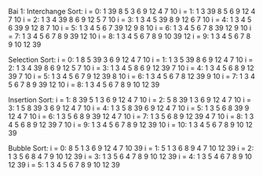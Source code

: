Bai 1:
Interchange Sort:
i = 0: 1 39 8 5 3 6 9 12 4 7 10
i = 1: 1 3 39 8 5 6 9 12 4 7 10
i = 2: 1 3 4 39 8 6 9 12 5 7 10
i = 3: 1 3 4 5 39 8 9 12 6 7 10
i = 4: 1 3 4 5 6 39 9 12 8 7 10
i = 5: 1 3 4 5 6 7 39 12 9 8 10
i = 6: 1 3 4 5 6 7 8 39 12 9 10
i = 7: 1 3 4 5 6 7 8 9 39 12 10
i = 8: 1 3 4 5 6 7 8 9 10 39 12
i = 9: 1 3 4 5 6 7 8 9 10 12 39

Selection Sort:
i = 0: 1 8 5 39 3 6 9 12 4 7 10
i = 1: 1 3 5 39 8 6 9 12 4 7 10
i = 2: 1 3 4 39 8 6 9 12 5 7 10
i = 3: 1 3 4 5 8 6 9 12 39 7 10
i = 4: 1 3 4 5 6 8 9 12 39 7 10
i = 5: 1 3 4 5 6 7 9 12 39 8 10
i = 6: 1 3 4 5 6 7 8 12 39 9 10
i = 7: 1 3 4 5 6 7 8 9 39 12 10
i = 8: 1 3 4 5 6 7 8 9 10 12 39

Insertion Sort:
i = 1: 8 39 5 1 3 6 9 12 4 7 10
i = 2: 5 8 39 1 3 6 9 12 4 7 10
i = 3: 1 5 8 39 3 6 9 12 4 7 10
i = 4: 1 3 5 8 39 6 9 12 4 7 10
i = 5: 1 3 5 6 8 39 9 12 4 7 10
i = 6: 1 3 5 6 8 9 39 12 4 7 10
i = 7: 1 3 5 6 8 9 12 39 4 7 10
i = 8: 1 3 4 5 6 8 9 12 39 7 10
i = 9: 1 3 4 5 6 7 8 9 12 39 10
i = 10: 1 3 4 5 6 7 8 9 10 12 39

Bubble Sort:
i = 0: 8 5 1 3 6 9 12 4 7 10 39
i = 1: 5 1 3 6 8 9 4 7 10 12 39
i = 2: 1 3 5 6 8 4 7 9 10 12 39
i = 3: 1 3 5 6 4 7 8 9 10 12 39
i = 4: 1 3 5 4 6 7 8 9 10 12 39
i = 5: 1 3 4 5 6 7 8 9 10 12 39
